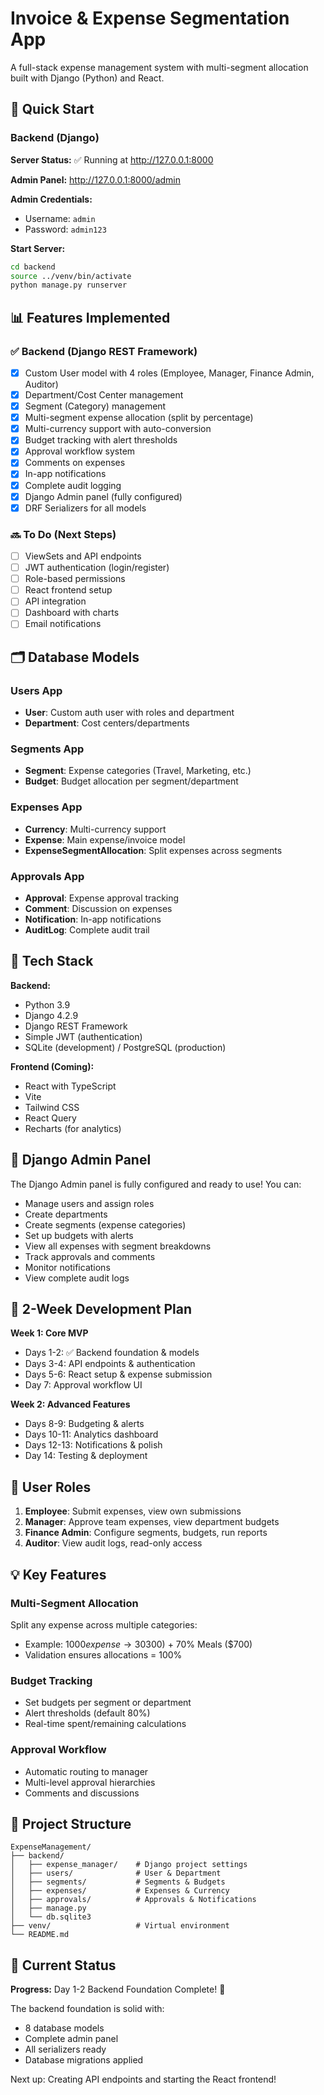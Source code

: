 # Invoice & Expense Segmentation App

A full-stack expense management system with multi-segment allocation built with Django (Python) and React.

## 🚀 Quick Start

### Backend (Django)

**Server Status:** ✅ Running at http://127.0.0.1:8000

**Admin Panel:** http://127.0.0.1:8000/admin

**Admin Credentials:**
- Username: `admin`
- Password: `admin123`

**Start Server:**
```bash
cd backend
source ../venv/bin/activate
python manage.py runserver
```

## 📊 Features Implemented

### ✅ Backend (Django REST Framework)
- [x] Custom User model with 4 roles (Employee, Manager, Finance Admin, Auditor)
- [x] Department/Cost Center management
- [x] Segment (Category) management
- [x] Multi-segment expense allocation (split by percentage)
- [x] Multi-currency support with auto-conversion
- [x] Budget tracking with alert thresholds
- [x] Approval workflow system
- [x] Comments on expenses
- [x] In-app notifications
- [x] Complete audit logging
- [x] Django Admin panel (fully configured)
- [x] DRF Serializers for all models

### 🔜 To Do (Next Steps)
- [ ] ViewSets and API endpoints
- [ ] JWT authentication (login/register)
- [ ] Role-based permissions
- [ ] React frontend setup
- [ ] API integration
- [ ] Dashboard with charts
- [ ] Email notifications

## 🗂️ Database Models

### Users App
- **User**: Custom auth user with roles and department
- **Department**: Cost centers/departments

### Segments App
- **Segment**: Expense categories (Travel, Marketing, etc.)
- **Budget**: Budget allocation per segment/department

### Expenses App
- **Currency**: Multi-currency support
- **Expense**: Main expense/invoice model
- **ExpenseSegmentAllocation**: Split expenses across segments

### Approvals App
- **Approval**: Expense approval tracking
- **Comment**: Discussion on expenses
- **Notification**: In-app notifications
- **AuditLog**: Complete audit trail

## 🔧 Tech Stack

**Backend:**
- Python 3.9
- Django 4.2.9
- Django REST Framework
- Simple JWT (authentication)
- SQLite (development) / PostgreSQL (production)

**Frontend (Coming):**
- React with TypeScript
- Vite
- Tailwind CSS
- React Query
- Recharts (for analytics)

## 📝 Django Admin Panel

The Django Admin panel is fully configured and ready to use! You can:
- Manage users and assign roles
- Create departments
- Create segments (expense categories)
- Set up budgets with alerts
- View all expenses with segment breakdowns
- Track approvals and comments
- Monitor notifications
- View complete audit logs

## 🎯 2-Week Development Plan

**Week 1: Core MVP**
- Days 1-2: ✅ Backend foundation & models
- Days 3-4: API endpoints & authentication
- Days 5-6: React setup & expense submission
- Day 7: Approval workflow UI

**Week 2: Advanced Features**
- Days 8-9: Budgeting & alerts
- Days 10-11: Analytics dashboard
- Days 12-13: Notifications & polish
- Day 14: Testing & deployment

## 🔐 User Roles

1. **Employee**: Submit expenses, view own submissions
2. **Manager**: Approve team expenses, view department budgets
3. **Finance Admin**: Configure segments, budgets, run reports
4. **Auditor**: View audit logs, read-only access

## 💡 Key Features

### Multi-Segment Allocation
Split any expense across multiple categories:
- Example: $1000 expense → 30% Travel ($300) + 70% Meals ($700)
- Validation ensures allocations = 100%

### Budget Tracking
- Set budgets per segment or department
- Alert thresholds (default 80%)
- Real-time spent/remaining calculations

### Approval Workflow
- Automatic routing to manager
- Multi-level approval hierarchies
- Comments and discussions

## 📂 Project Structure

```
ExpenseManagement/
├── backend/
│   ├── expense_manager/    # Django project settings
│   ├── users/              # User & Department
│   ├── segments/           # Segments & Budgets
│   ├── expenses/           # Expenses & Currency
│   ├── approvals/          # Approvals & Notifications
│   ├── manage.py
│   └── db.sqlite3
├── venv/                   # Virtual environment
└── README.md
```

## 🚦 Current Status

**Progress:** Day 1-2 Backend Foundation Complete! 🎉

The backend foundation is solid with:
- 8 database models
- Complete admin panel
- All serializers ready
- Database migrations applied

Next up: Creating API endpoints and starting the React frontend!
